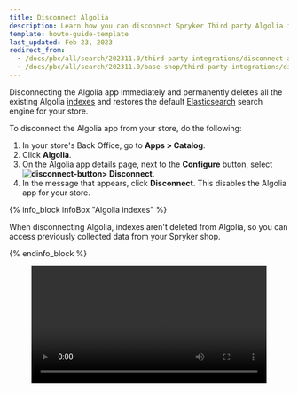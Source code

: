 ```yaml
---
title: Disconnect Algolia
description: Learn how you can disconnect Spryker Third party Algolia in to your Spryker based projects.
template: howto-guide-template
last_updated: Feb 23, 2023
redirect_from:
  - /docs/pbc/all/search/202311.0/third-party-integrations/disconnect-algolia.html
  - /docs/pbc/all/search/202311.0/base-shop/third-party-integrations/disconnect-algolia.html
---
```


Disconnecting the Algolia app immediately and permanently deletes all the existing Algolia [indexes](/docs/pbc/all/search/{{page.version}}/base-shop/third-party-integrations/algolia/algolia.html#indexes) and restores the default [Elasticsearch](https://www.elastic.co/elasticsearch/) search engine for your store.

To disconnect the Algolia app from your store, do the following:

1. In your store's Back Office, go to **Apps&nbsp;<span aria-label="and then">></span> Catalog**.
2. Click **Algolia**.
3. On the Algolia app details page, next to the **Configure** button, select **<span class="inline-img">![disconnect-button](https://spryker.s3.eu-central-1.amazonaws.com/docs/aop/user/apps/bazzarvoice/disconnect-button.png)</span><span aria-label="and then">></span> Disconnect**.
4. In the message that appears, click **Disconnect**.
  This disables the Algolia app for your store.

{% info_block infoBox "Algolia indexes" %}

When disconnecting Algolia, indexes aren't deleted from Algolia, so you can access previously collected data from your Spryker shop.

{% endinfo_block %}



<figure class="video_container">
    <video width="100%" height="auto" controls>
    <source src="https://spryker.s3.eu-central-1.amazonaws.com/docs/pbc/all/search/algolia/disconnect-algolia/disconnect-algolia.mp4" type="video/mp4">
  </video>
</figure>
